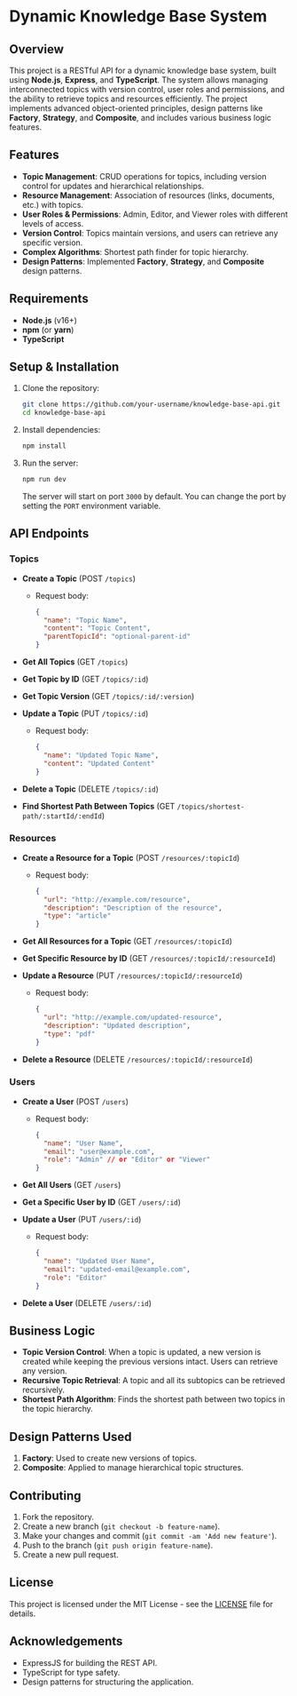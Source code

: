 # Dynamic Knowledge Base System

## Overview
This project is a RESTful API for a dynamic knowledge base system, built using **Node.js**, **Express**, and **TypeScript**. The system allows managing interconnected topics with version control, user roles and permissions, and the ability to retrieve topics and resources efficiently. The project implements advanced object-oriented principles, design patterns like **Factory**, **Strategy**, and **Composite**, and includes various business logic features.

## Features
- **Topic Management**: CRUD operations for topics, including version control for updates and hierarchical relationships.
- **Resource Management**: Association of resources (links, documents, etc.) with topics.
- **User Roles & Permissions**: Admin, Editor, and Viewer roles with different levels of access.
- **Version Control**: Topics maintain versions, and users can retrieve any specific version.
- **Complex Algorithms**: Shortest path finder for topic hierarchy.
- **Design Patterns**: Implemented **Factory**, **Strategy**, and **Composite** design patterns.

## Requirements
- **Node.js** (v16+)
- **npm** (or **yarn**)
- **TypeScript**

## Setup & Installation

1. Clone the repository:
   ```bash
   git clone https://github.com/your-username/knowledge-base-api.git
   cd knowledge-base-api
   ```

2. Install dependencies:
   ```bash
   npm install
   ```

3. Run the server:
   ```bash
   npm run dev
   ```

   The server will start on port `3000` by default. You can change the port by setting the `PORT` environment variable.

## API Endpoints

### Topics
- **Create a Topic** (POST `/topics`)
  - Request body:
    ```json
    {
      "name": "Topic Name",
      "content": "Topic Content",
      "parentTopicId": "optional-parent-id"
    }
    ```

- **Get All Topics** (GET `/topics`)

- **Get Topic by ID** (GET `/topics/:id`)

- **Get Topic Version** (GET `/topics/:id/:version`)
  
- **Update a Topic** (PUT `/topics/:id`)
  - Request body:
    ```json
    {
      "name": "Updated Topic Name",
      "content": "Updated Content"
    }
    ```

- **Delete a Topic** (DELETE `/topics/:id`)

- **Find Shortest Path Between Topics** (GET `/topics/shortest-path/:startId/:endId`)

### Resources
- **Create a Resource for a Topic** (POST `/resources/:topicId`)
  - Request body:
    ```json
    {
      "url": "http://example.com/resource",
      "description": "Description of the resource",
      "type": "article"
    }
    ```

- **Get All Resources for a Topic** (GET `/resources/:topicId`)

- **Get Specific Resource by ID** (GET `/resources/:topicId/:resourceId`)

- **Update a Resource** (PUT `/resources/:topicId/:resourceId`)
  - Request body:
    ```json
    {
      "url": "http://example.com/updated-resource",
      "description": "Updated description",
      "type": "pdf"
    }
    ```

- **Delete a Resource** (DELETE `/resources/:topicId/:resourceId`)

### Users
- **Create a User** (POST `/users`)
  - Request body:
    ```json
    {
      "name": "User Name",
      "email": "user@example.com",
      "role": "Admin" // or "Editor" or "Viewer"
    }
    ```

- **Get All Users** (GET `/users`)

- **Get a Specific User by ID** (GET `/users/:id`)

- **Update a User** (PUT `/users/:id`)
  - Request body:
    ```json
    {
      "name": "Updated User Name",
      "email": "updated-email@example.com",
      "role": "Editor"
    }
    ```

- **Delete a User** (DELETE `/users/:id`)


## Business Logic
- **Topic Version Control**: When a topic is updated, a new version is created while keeping the previous versions intact. Users can retrieve any version.
- **Recursive Topic Retrieval**: A topic and all its subtopics can be retrieved recursively.
- **Shortest Path Algorithm**: Finds the shortest path between two topics in the topic hierarchy.

## Design Patterns Used
1. **Factory**: Used to create new versions of topics.
2. **Composite**: Applied to manage hierarchical topic structures.

## Contributing
1. Fork the repository.
2. Create a new branch (`git checkout -b feature-name`).
3. Make your changes and commit (`git commit -am 'Add new feature'`).
4. Push to the branch (`git push origin feature-name`).
5. Create a new pull request.

## License
This project is licensed under the MIT License - see the [LICENSE](LICENSE) file for details.

## Acknowledgements
- ExpressJS for building the REST API.
- TypeScript for type safety.
- Design patterns for structuring the application.